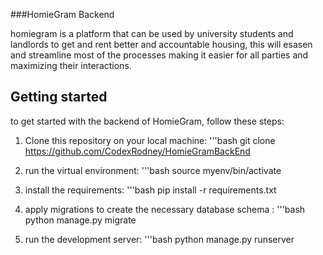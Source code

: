 ###HomieGram Backend

homiegram is a platform that can be used by university students and landlords to get and rent better and accountable housing, 
this will esasen and streamline most of the processes making it easier for all parties and maximizing their interactions.

## Getting started 

to get started with the backend of HomieGram, follow these steps:

1. Clone this repository on your local machine:
   '''bash
   git clone https://github.com/CodexRodney/HomieGramBackEnd

2. run the virtual environment:
   '''bash
   source myenv/bin/activate

3. install the requirements:
   '''bash
   pip install -r requirements.txt

4. apply migrations to create the necessary database schema :
   '''bash
   python manage.py migrate

5. run the development server:
   '''bash
   python manage.py runserver
